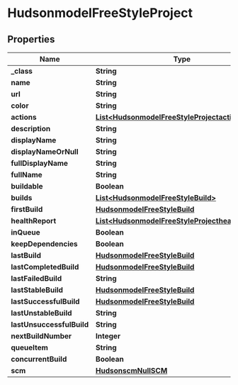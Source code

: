 
# HudsonmodelFreeStyleProject

## Properties
Name | Type | Description | Notes
------------ | ------------- | ------------- | -------------
**_class** | **String** |  |  [optional]
**name** | **String** |  |  [optional]
**url** | **String** |  |  [optional]
**color** | **String** |  |  [optional]
**actions** | [**List&lt;HudsonmodelFreeStyleProjectactions&gt;**](HudsonmodelFreeStyleProjectactions.md) |  |  [optional]
**description** | **String** |  |  [optional]
**displayName** | **String** |  |  [optional]
**displayNameOrNull** | **String** |  |  [optional]
**fullDisplayName** | **String** |  |  [optional]
**fullName** | **String** |  |  [optional]
**buildable** | **Boolean** |  |  [optional]
**builds** | [**List&lt;HudsonmodelFreeStyleBuild&gt;**](HudsonmodelFreeStyleBuild.md) |  |  [optional]
**firstBuild** | [**HudsonmodelFreeStyleBuild**](HudsonmodelFreeStyleBuild.md) |  |  [optional]
**healthReport** | [**List&lt;HudsonmodelFreeStyleProjecthealthReport&gt;**](HudsonmodelFreeStyleProjecthealthReport.md) |  |  [optional]
**inQueue** | **Boolean** |  |  [optional]
**keepDependencies** | **Boolean** |  |  [optional]
**lastBuild** | [**HudsonmodelFreeStyleBuild**](HudsonmodelFreeStyleBuild.md) |  |  [optional]
**lastCompletedBuild** | [**HudsonmodelFreeStyleBuild**](HudsonmodelFreeStyleBuild.md) |  |  [optional]
**lastFailedBuild** | **String** |  |  [optional]
**lastStableBuild** | [**HudsonmodelFreeStyleBuild**](HudsonmodelFreeStyleBuild.md) |  |  [optional]
**lastSuccessfulBuild** | [**HudsonmodelFreeStyleBuild**](HudsonmodelFreeStyleBuild.md) |  |  [optional]
**lastUnstableBuild** | **String** |  |  [optional]
**lastUnsuccessfulBuild** | **String** |  |  [optional]
**nextBuildNumber** | **Integer** |  |  [optional]
**queueItem** | **String** |  |  [optional]
**concurrentBuild** | **Boolean** |  |  [optional]
**scm** | [**HudsonscmNullSCM**](HudsonscmNullSCM.md) |  |  [optional]



